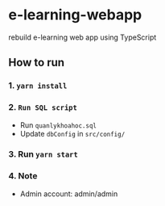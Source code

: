 # e-learning-webapp
rebuild e-learning web app using TypeScript
## How to run
### 1. `yarn install`
### 2. `Run SQL script`
- Run `quanlykhoahoc.sql`
- Update `dbConfig` in `src/config/`
### 3. Run `yarn start`
### 4. Note
- Admin account: admin/admin

